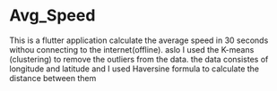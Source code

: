 # Avg_Speed
This is a flutter application calculate the average speed in 30 seconds withou connecting to the internet(offline). aslo I used the K-means (clustering) to remove the outliers from the data. the data consistes of longitude and latitude and I used Haversine formula to calculate the distance between them
